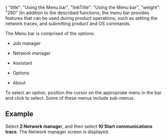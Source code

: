 {
    "title": "Using the Menu bar",
    "linkTitle": "Using the Menu bar",
    "weight": "280"
}In addition to the described functions, the menu bar provides features that can be used during product operations, such as setting the network traces, and submitting product and OS commands.

The Menu bar is comprised of the options:

- Job manager

<!-- -->

- Network manager

<!-- -->

- Assistant

<!-- -->

- Options

<!-- -->

- About

To select an option, position the cursor on the appropriate menu in the bar and click to select. Some of these menus include sub-menus.

## Example

Select **2 Network manage**r, and then select **10 Start communications trace**. The Network manager screen is displayed.
